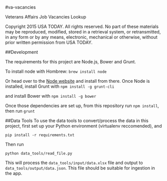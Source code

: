 #va-vacancies

Veterans Affairs Job Vacancies Lookup


Copyright 2015 USA TODAY. All rights reserved. No part of these materials may be reproduced, modified, stored in a retrieval system, or retransmitted, in any form or by any means, electronic, mechanical or otherwise, without prior written permission from USA TODAY.

##Development

The requirements for this project are Node.js, Bower and Grunt. 

To install node with Hombrew:
`brew install node`

Or head over to the [Node website](http://nodejs.org/) and install from there.
Once Node is installed, install Grunt with
`npm install -g grunt-cli`

and install Bower with 
`npm install -g bower`

Once those dependencies are set up, from this repository run `npm install`, then run `grunt`

##Data Tools
To use the data tools to convert/process the data in this project, first set up your Python environment (virtualenv reccomended), and 
```
pip install -r requirements.txt
```

Then run 

```
python data_tools/read_file.py
```

This will process the `data_tools/input/data.xlsx` file and output to `data_tools/output/data.json`. This file should be suitable for ingestion in the app.
